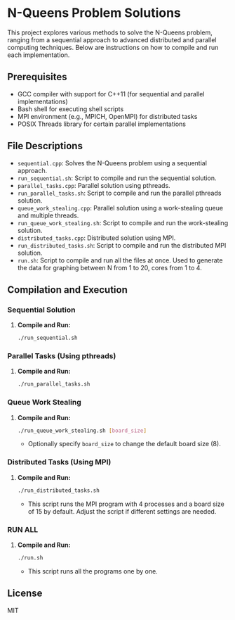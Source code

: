 # N-Queens Problem Solutions

This project explores various methods to solve the N-Queens problem, ranging from a sequential approach to advanced distributed and parallel computing techniques. Below are instructions on how to compile and run each implementation.

## Prerequisites

- GCC compiler with support for C++11 (for sequential and parallel implementations)
- Bash shell for executing shell scripts
- MPI environment (e.g., MPICH, OpenMPI) for distributed tasks
- POSIX Threads library for certain parallel implementations

## File Descriptions

- `sequential.cpp`: Solves the N-Queens problem using a sequential approach.
- `run_sequential.sh`: Script to compile and run the sequential solution.
- `parallel_tasks.cpp`: Parallel solution using pthreads.
- `run_parallel_tasks.sh`: Script to compile and run the parallel pthreads solution.
- `queue_work_stealing.cpp`: Parallel solution using a work-stealing queue and multiple threads.
- `run_queue_work_stealing.sh`: Script to compile and run the work-stealing solution.
- `distributed_tasks.cpp`: Distributed solution using MPI.
- `run_distributed_tasks.sh`: Script to compile and run the distributed MPI solution.
- `run.sh`: Script to compile and run all the files at once. Used to generate the data for graphing between N from 1 to 20, cores from 1 to 4.

## Compilation and Execution

### Sequential Solution

1. **Compile and Run:**
   ```bash
   ./run_sequential.sh
   ```

### Parallel Tasks (Using pthreads)

1. **Compile and Run:**
   ```bash
   ./run_parallel_tasks.sh
   ```

### Queue Work Stealing

1. **Compile and Run:**

   ```bash
   ./run_queue_work_stealing.sh [board_size]
   ```

   - Optionally specify `board_size` to change the default board size (8).

### Distributed Tasks (Using MPI)

1. **Compile and Run:**

   ```bash
   ./run_distributed_tasks.sh
   ```

   - This script runs the MPI program with 4 processes and a board size of 15 by default. Adjust the script if different settings are needed.

### RUN ALL

1. **Compile and Run:**

   ```bash
   ./run.sh
   ```

   - This script runs all the programs one by one. 

## License

MIT
